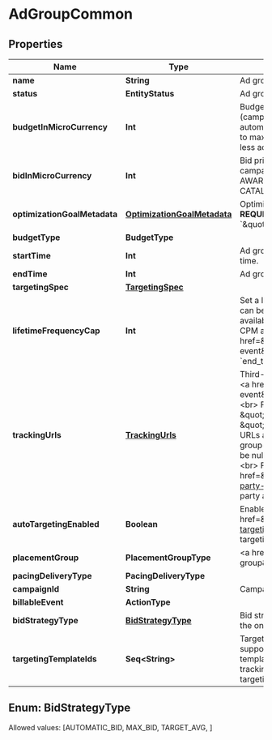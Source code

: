 

# AdGroupCommon


## Properties

Name | Type | Description | Notes
------------ | ------------- | ------------- | -------------
**name** | **String** | Ad group name. |  [optional]
**status** | **EntityStatus** | Ad group/entity status. |  [optional]
**budgetInMicroCurrency** | **Int** | Budget in micro currency. This field is **REQUIRED** for non-CBO (campaign budget optimization) campaigns.  A CBO campaign automatically generates ad group budgets from its campaign budget to maximize campaign outcome. A CBO campaign is limited to 70 or less ad groups. |  [optional]
**bidInMicroCurrency** | **Int** | Bid price in micro currency. This field is **REQUIRED** for the following campaign objective_type/billable_event combinations: AWARENESS/IMPRESSION, CONSIDERATION/CLICKTHROUGH, CATALOG_SALES/CLICKTHROUGH, VIDEO_VIEW/VIDEO_V_50_MRC. |  [optional]
**optimizationGoalMetadata** | [**OptimizationGoalMetadata**](OptimizationGoalMetadata.md) | Optimization goals for objective-based performance campaigns. **REQUIRED** when campaign&#39;s &#x60;objective_type&#x60; is set to &#x60;\&quot;WEB_CONVERSION\&quot;&#x60;. |  [optional]
**budgetType** | **BudgetType** |  |  [optional]
**startTime** | **Int** | Ad group start time. Unix timestamp in seconds. Defaults to current time. |  [optional]
**endTime** | **Int** | Ad group end time. Unix timestamp in seconds. |  [optional]
**targetingSpec** | [**TargetingSpec**](TargetingSpec.md) |  |  [optional]
**lifetimeFrequencyCap** | **Int** | Set a limit to the number of times a promoted pin from this campaign can be impressed by a pinner within the past rolling 30 days. Only available for CPM (cost per mille (1000 impressions))  ad groups. A CPM ad group has an IMPRESSION &lt;a href&#x3D;\&quot;/docs/redoc/#section/Billable-event\&quot;&gt;billable_event&lt;/a&gt; value. This field **REQUIRES** the &#x60;end_time&#x60; field. |  [optional]
**trackingUrls** | [**TrackingUrls**](TrackingUrls.md) | Third-party tracking URLs.&lt;br&gt; JSON object with the format: {\&quot;&lt;a href&#x3D;\&quot;/docs/redoc/#section/Tracking-URL-event\&quot;&gt;Tracking event enum&lt;/a&gt;\&quot;:[URL string array],...}&lt;br&gt; For example: {\&quot;impression\&quot;: [\&quot;URL1\&quot;, \&quot;URL2\&quot;], \&quot;click\&quot;: [\&quot;URL1\&quot;, \&quot;URL2\&quot;, \&quot;URL3\&quot;]}.&lt;br&gt;Up to three tracking URLs are supported for each event type. Tracking URLs set at the ad group or ad level can override those set at the campaign level. May be null. Pass in an empty object - {} - to remove tracking URLs.&lt;br&gt;&lt;br&gt; For more information, see &lt;a href&#x3D;\&quot;https://help.pinterest.com/en/business/article/third-party-and-dynamic-tracking\&quot; target&#x3D;\&quot;_blank\&quot;&gt;Third-party and dynamic tracking&lt;/a&gt;. |  [optional]
**autoTargetingEnabled** | **Boolean** | Enable auto-targeting for ad group. Also known as &lt;a href&#x3D;\&quot;https://help.pinterest.com/en/business/article/expanded-targeting\&quot; target&#x3D;\&quot;_blank\&quot;&gt;\&quot;expanded targeting\&quot;&lt;/a&gt;. |  [optional]
**placementGroup** | **PlacementGroupType** | &lt;a href&#x3D;\&quot;/docs/redoc/#section/Placement-group\&quot;&gt;Placement group&lt;/a&gt;. |  [optional]
**pacingDeliveryType** | **PacingDeliveryType** |  |  [optional]
**campaignId** | **String** | Campaign ID of the ad group. |  [optional]
**billableEvent** | **ActionType** |  |  [optional]
**bidStrategyType** | [**BidStrategyType**](#BidStrategyType) | Bid strategy type. For Campaigns with Video Completion objectives, the only supported bid strategy type is AUTOMATIC_BID. |  [optional]
**targetingTemplateIds** | **Seq&lt;String&gt;** | Targeting template IDs applied to the ad group. We currently only support 1 targeting template per ad group. To use targeting templates, do not set any other targeting fields: targeting_spec, tracking_urls, auto_targeting_enabled, placement_group. To clear all targeting template IDs, set this field to [&#39;0&#39;]. |  [optional]


## Enum: BidStrategyType
Allowed values: [AUTOMATIC_BID, MAX_BID, TARGET_AVG, ]




